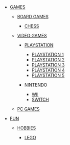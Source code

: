 - [GAMES]()

    - [BOARD GAMES]()

        - [CHESS]()
    
    - [VIDEO GAMES]()

        - [PLAYSTATION]()

            - [PLAYSTATION 1]()
            - [PLAYSTATION 2]()
            - [PLAYSTATION 3]()
            - [PLAYSTATION 4]()
            - [PLAYSTATION 5]()

        - [NINTENDO]()

            - [WII]()
            - [SWITCH]()

    - [PC GAMES]()

- [FUN]()

    - [HOBBIES]()

        - [LEGO]()
